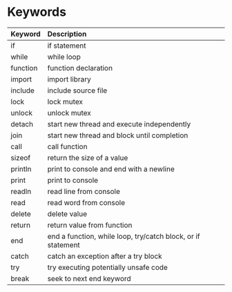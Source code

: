 # Keywords

| Keyword | Description                                                 |
|:--------|:------------------------------------------------------------|
|if       |if statement                                                 |
|while    |while loop                                                   |
|function |function declaration                                         |
|import   |import library                                               |
|include  |include source file                                          |
|lock     |lock mutex                                                   |
|unlock   |unlock mutex                                                 |
|detach   |start new thread and execute independently                   |
|join     |start new thread and block until completion                  |
|call     |call function                                                |
|sizeof   |return the size of a value                                   |
|println  |print to console and end with a newline                      |
|print    |print to console                                             |
|readln   |read line from console                                       |
|read     |read word from console                                       |
|delete   |delete value                                                 |
|return   |return value from function                                   |
|end      |end a function, while loop, try/catch block, or if statement |
|catch    |catch an exception after a try block                         |
|try      |try executing potentially unsafe code                        |
|break    |seek to next end keyword                                     |
